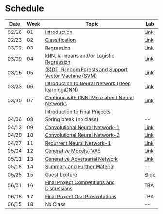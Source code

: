 Schedule
============================

|Date|Week|Topic|Lab|
|--|--|--|--|
|02/16|01|[Introduction](https://docs.google.com/presentation/d/1uUmY43CdW-BA5Nhx7iyqD42SU6m2fTaWL9a32SwGs-E/edit#slide=id.p)|[Link](https://www.kaggle.com/t/77eee93640364abe87deaf72cb31b582)|
|02/23|02|[Classification](https://docs.google.com/presentation/d/1DnEhneZKhNZ21QwKp6mDySC1Gs4vsoEbSUgIdi5gn5I/edit#slide=id.gc40c71273a_0_0)|[Link](https://www.kaggle.com/t/3febe16eb39b47a3b3d514ff25551e71)|
|03/02|03|[Regression](https://docs.google.com/presentation/d/1ed8K375hVn7yIsStQaioNtptTpiNDVGBeec3bp7iyLc/edit#slide=id.gc40c71273a_0_0)|[Link](https://www.kaggle.com/t/a6ead5ea156a4d3ba2fa22a9e1f87ebf)|
|03/09|04|[kNN, k-means and/or Logistic Regression](https://docs.google.com/presentation/d/1jihTtW9_vmNICURj6dOixXdrzvtz3MfC65uU70ublOg/edit#slide=id.gc40c71273a_0_0)|[Link](https://www.kaggle.com/c/phys591000-2022-week04/overview)|
|03/16|05|[(B)DT, Random Forests and Support Vector Machine (SVM)](https://docs.google.com/presentation/d/1MCuneN_v2XrWshx3YAoC8uudFyIypVpBh9J1lWNyFGk/edit#slide=id.gc40c71273a_0_0)|[Link](https://www.kaggle.com/c/phys591000-2022-week05/overview)|
|03/23|06|[Introduction to Neural Network (Deep learning/DNN)](https://docs.google.com/presentation/u/1/d/1Dxr5U8n_2ZZ37B0tlJrzPDn4swiTtaMmisZBzoXuihY/edit?usp=sharing)|[Link](https://www.kaggle.com/t/9eb01aaa41144c51ac059ee005d7c90e)|
|03/30|07|[Continue with DNN: More about Neural Networks](https://docs.google.com/presentation/d/13jbpvUEWV20-mKC-WmwwLQjfBBnDp5n33Mh64u85Jkk/edit#slide=id.gc40c71273a_0_0) |[Link](https://www.kaggle.com/t/ae3125f720fd499abfd0313ad9d38577)|
|||[Introduction to Final Projects](https://docs.google.com/presentation/d/1rc8vm0EHMvdowaIxEhofFEKWosXHySkw2ryGLHPyqyo/edit#slide=id.gf3bab43c99_0_0) ||
|04/06|08|Spring break (no class)|--|
|04/13|09|[Convolutional Neural Network-1](https://docs.google.com/presentation/d/1hY1izVRykpXuSEN235bzW0MG_XYRFNTIU8SFGI-gYbg/edit#slide=id.gc40c71273a_0_0)|[Link](https://www.kaggle.com/t/1a941580743a4da8a39ba95513a54067)|
|04/20|10|[Convolutional Neural Network-2](https://docs.google.com/presentation/d/1fVowTm5yBOnsqviSr58pOF34zEWgXU4mMzd4YZY-RhI/edit#slide=id.gc40c71273a_0_0)|[Link](https://www.kaggle.com/t/1021f422964f46e087487c477c21114d)|
|04/27|11|[Recurrent Neural Network-1](https://docs.google.com/presentation/d/1CboJJvgAdjvOAU9q2cgfQnyDLA3uNFY9eosP4mipvkk/edit#slide=id.gc40c71273a_0_0)|[Link](https://www.kaggle.com/t/7ec662b78d6f4dfc881515803016a4b0)|
|05/04|12|[Generative Models-VAE](https://docs.google.com/presentation/d/1smxsRsQSycbijUDxD4UOdrlDudN7GQTm3aLj2li-Cp4/edit#slide=id.g1269b845948_0_86)|[Link](https://www.kaggle.com/t/54612858123e407c880321201633e40e)|
|05/11|13|[Generative Adversarial Network](https://docs.google.com/presentation/d/1_CjdKU_eHhrXM9F2EPogO9gzBciRnsUY6zcDiXR8kx0/edit#slide=id.gc40c71273a_0_0)|[Link](https://www.kaggle.com/t/61e6fd6e5aeb407b94f24e580c3afb4e)|
|05/18|14|[Summary and Further Material ](https://docs.google.com/presentation/d/17fLml3BgV90jKuzog45aRy3-EMeOfcyoU_estKJ0xP4/edit#slide=id.gf3bab43c99_0_0)|--|
|05/25|15|Guest Lecture|[Slide](https://github.com/NTHU-PHYS591000/AIPHYS2022/blob/master/file/Some%20Applications%20of%20ML%20in%20Many-Body%20Physics.pdf)|
|06/01|16|[Final Project Competitions and Discussions](weeks/16.md)|TBA|
|06/08|17|[Final Project Oral Presentations](weeks/17.md)|TBA|
|06/15|18|No Class|--|
